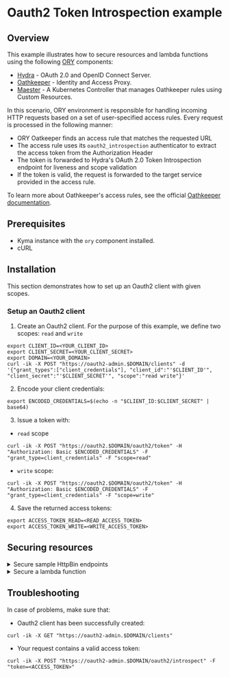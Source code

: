 # Oauth2 Token Introspection example

## Overview

This example illustrates how to secure resources and lambda functions using the following [ORY](https://www.ory.sh/) components:
- [Hydra](https://www.ory.sh/docs/hydra/) - OAuth 2.0 and OpenID Connect Server.
- [Oathkeeper](https://www.ory.sh/docs/oathkeeper/) - Identity and Access Proxy.
- [Maester](https://github.com/ory/oathkeeper-k8s-controller) - A Kubernetes Controller that manages Oathkeeper rules using Custom Resources.

In this scenario, ORY environment is responsible for handling incoming HTTP requests based on a set of user-specified access rules. Every request is processed in the following manner:

- ORY Oatkeeper finds an access rule that matches the requested URL
- The access rule uses its `oauth2_introspection` authenticator to extract the access token from the Authorization Header
- The token is forwarded to Hydra's OAuth 2.0 Token Introspection endpoint for liveness and scope validation
- If the token is valid, the request is forwarded to the target service provided in the access rule.

To learn more about Oathkeeper's access rules, see the official [Oathkeeper documentation](https://www.ory.sh/docs/oathkeeper/api-access-rules).

## Prerequisites

- Kyma instance with the `ory` component installed.
- cURL

## Installation

This section demonstrates how to set up an Oauth2 client with given scopes.

### Setup an Oauth2 client

1. Create an Oauth2 client. For the purpose of this example, we define two scopes: `read` and `write`

```
export CLIENT_ID=<YOUR_CLIENT_ID>
export CLIENT_SECRET=<YOUR_CLIENT_SECRET>
export DOMAIN=<YOUR_DOMAIN>
curl -ik -X POST "https://oauth2-admin.$DOMAIN/clients" -d '{"grant_types":["client_credentials"], "client_id":"'$CLIENT_ID'", "client_secret":"'$CLIENT_SECRET'", "scope":"read write"}'
```

2. Encode your client credentials:
```
export ENCODED_CREDENTIALS=$(echo -n "$CLIENT_ID:$CLIENT_SECRET" | base64)
```

3. Issue a token with:
- `read` scope
```
curl -ik -X POST "https://oauth2.$DOMAIN/oauth2/token" -H "Authorization: Basic $ENCODED_CREDENTIALS" -F "grant_type=client_credentials" -F "scope=read"
```

- `write` scope:
```
curl -ik -X POST "https://oauth2.$DOMAIN/oauth2/token" -H "Authorization: Basic $ENCODED_CREDENTIALS" -F "grant_type=client_credentials" -F "scope=write"
```

4. Save the returned access tokens:
```
export ACCESS_TOKEN_READ=<READ_ACCESS_TOKEN>
export ACCESS_TOKEN_WRITE=<WRITE_ACCESS_TOKEN>
```

## Securing resources

<div tabs>

  <details>
  <summary>
  Secure sample HttpBin endpoints
  </summary>

1. Create an HttpBin instance:
```
kubectl apply -f https://raw.githubusercontent.com/istio/istio/master/samples/httpbin/httpbin.yaml
```

2. Create a virtual service.
```
cat <<EOF | kubectl apply -f -
apiVersion: networking.istio.io/v1alpha3
kind: VirtualService
metadata:
  name: httpbin-proxy
  namespace: kyma-system
spec:
  gateways:
  - kyma-gateway
  hosts:
  - httpbin-proxy.$DOMAIN
  http:
  - match:
    - uri:
        regex: /.*
    route:
    - destination:
        host: ory-oathkeeper-proxy
        port:
          number: 4455
EOF
```
If you have installed Kyma on minikube, add folowing name to an entry with minikube ip in `/etc/hosts` file:
```
httpbin-proxy.kyma.local
```

3. Create the following rules:

- Read scope for GET requests in entire application
```
cat <<EOF | kubectl apply -f -
apiVersion: oathkeeper.ory.sh/v1alpha1
kind: Rule
metadata:
  name: httpbin-read
  namespace: default
spec:
  description: httpbin access with "read" scope
  upstream:
    url: http://httpbin.default.svc.cluster.local:8000
  match:
    methods: ["GET"]
    url: <http|https>://httpbin-proxy.$DOMAIN/<.*>
  authenticators:
    - handler: oauth2_introspection
      config:
        required_scope: ["read"]
  authorizer:
    handler: allow
EOF
```

- Write scope for POST requests to `/post` endpoint
```
cat <<EOF | kubectl apply -f -
apiVersion: oathkeeper.ory.sh/v1alpha1
kind: Rule
metadata:
  name: httpbin-write
  namespace: default
spec:
  description: httpbin access with "write" scope
  upstream:
    url: http://httpbin.default.svc.cluster.local:8000
  match:
    methods: ["POST"]
    url: <http|https>://httpbin-proxy.$DOMAIN/post
  authenticators:
    - handler: oauth2_introspection
      config:
        required_scope: ["write"]
  authorizer:
    handler: allow
EOF
```

4. Call the `HttpBin` service through Oathkeeper reverse proxy using the authorization token:

- Read scope
```
curl -ik -X GET https://httpbin-proxy.$DOMAIN/headers -H "Authorization: Bearer $ACCESS_TOKEN_READ"
```
Expected response: `200 OK`

- Write scope
```
curl -ik -X POST https://httpbin-proxy.$DOMAIN/post -d "test data" -H "Authorization: bearer $ACCESS_TOKEN_WRITE"
```
Expected response: `200 OK`

If the token is not present an expected response would be `401 Unauthorized` and if the token has been issued for invalid scope an expected response would be `403 Forbidden: Access credentials are not sufficient to access this resource`.

  </details>

  <details>
  <summary>
  Secure a lambda function
  </summary>

1. Create a sample function:
```
kubectl apply -f lambda.yaml
```

2. Create a virtual service.
```
cat <<EOF | kubectl apply -f -
apiVersion: networking.istio.io/v1alpha3
kind: VirtualService
metadata:
  name: lambda-proxy
  namespace: kyma-system
spec:
  gateways:
  - kyma-gateway
  hosts:
  - lambda-proxy.$DOMAIN
  http:
  - match:
    - uri:
        regex: /.*
    route:
    - destination:
        host: ory-oathkeeper-proxy
        port:
          number: 4455
EOF
```
If you have installed Kyma on minikube, add folowing line to minikube ip in `/etc/hosts` file:
```
lambda-proxy.kyma.local
```

3. Create the following routing rule:
```
cat <<EOF | kubectl apply -f -
apiVersion: oathkeeper.ory.sh/v1alpha1
kind: Rule
metadata:
  name: lambda-read
  namespace: default
spec:
  description: lambda access with "read" scope
  upstream:
    url: http://lambda.stage.svc.cluster.local:8080
  match:
    methods: ["GET"]
    url: <http|https>://lambda-proxy.$DOMAIN/lambda
  authenticators:
    - handler: oauth2_introspection
      config:
        required_scope: ["read"]
  authorizer:
    handler: allow
EOF
```

4. Call the function
```
curl -ik https://lambda-proxy.$DOMAIN/lambda -H "Authorization: bearer $ACCESS_TOKEN_READ"
```
Expected response: 200 OK

If the token is not present an expected response would be `401 Unauthorized` or if the token has been issued for invalid scope an expected response would be `403 Forbidden: Access credentials are not sufficient to access this resource`.
  </details>
</div>

## Troubleshooting

In case of problems, make sure that:

- Oauth2 client has been successfully created:
```
curl -ik -X GET "https://oauth2-admin.$DOMAIN/clients"
```

- Your request contains a valid access token:
```
curl -ik -X POST "https://oauth2-admin.$DOMAIN/oauth2/introspect" -F "token=<ACCESS_TOKEN>"
```

